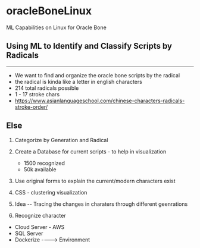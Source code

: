 # oracleBoneLinux
ML Capabilities on Linux for Oracle Bone


## Using ML to Identify and Classify Scripts by Radicals
---
- We want to find and organize the oracle bone scripts by the radical
- the radical is kinda like a letter in english characters
- 214 total radicals possible
- 1 - 17 stroke chars 
-   https://www.asianlanguageschool.com/chinese-characters-radicals-stroke-order/

## Else

1. Categorize by Generation and Radical
2. Create a Database for current scripts - to help in visualization
    - 1500 recognized
    - 50k available
3. Use original forms to explain the current/modern characters exist
4. CSS - clustering visualization
5. Idea -- Tracing the changes in charaters through different geenrations

1. Recognize character


- Cloud Server - AWS
- SQL Server
- Dockerize ----> Environment 
